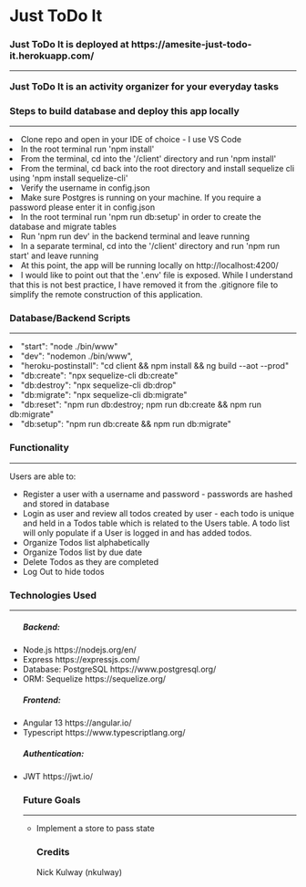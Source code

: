 # Just ToDo It



<h3>Just ToDo It is deployed at https://amesite-just-todo-it.herokuapp.com/</h>
<hr>

<p>Just ToDo It is an activity organizer for your everyday tasks</p>

<h3>Steps to build database and deploy this app locally</h3>
<hr>

<li>Clone repo and open in your IDE of choice - I use VS Code</li>
<li>In the root terminal run 'npm install'</li>
<li>From the terminal, cd into the '/client' directory and run 'npm install'</li>
<li>From the terminal, cd back into the root directory and install sequelize cli using 'npm install sequelize-cli'</li>
<li>Verify the username in config.json</li>
<li>Make sure Postgres is running on your machine.  If you require a password please enter it in config.json</li>
<li>In the root terminal run 'npm run db:setup' in order to create the database and migrate tables</li>
<li>Run 'npm run dev' in the backend terminal and leave running</li>
<li>In a separate terminal, cd into the '/client' directory and run 'npm run start' and leave running</li>
<li>At this point, the app will be running locally on http://localhost:4200/</li>
<li>I would like to point out that the '.env' file is exposed.  While I understand that this is not best practice, I have removed it from the .gitignore file to simplify the remote construction of this application.</li>

<h3>Database/Backend Scripts</h3>
<hr>
    <li>"start": "node ./bin/www"</li>
    <li>"dev": "nodemon ./bin/www",
    <li>"heroku-postinstall": "cd client && npm install && ng build --aot --prod"</li>
    <li>"db:create": "npx sequelize-cli db:create"</li>
    <li>"db:destroy": "npx sequelize-cli db:drop"</li>
    <li>"db:migrate": "npx sequelize-cli db:migrate"</li>
    <li>"db:reset": "npm run db:destroy; npm run db:create && npm run db:migrate"</li>
    <li>"db:setup": "npm run db:create && npm run db:migrate"</li>

<h3>Functionality</h3>
<hr>

<p>Users are able to:</p>
<ul>
<li>Register a user with a username and password - passwords are hashed and stored in database</li>
<li>Login as user and review all todos created by user - each todo is unique and held in a Todos table which is related to the Users table.  A todo list will only populate if a User is logged in and has added todos.</li>
<li>Organize Todos list alphabetically</li>
<li>Organize Todos list by due date</li>
<li>Delete Todos as they are completed</li>
<li>Log Out to hide todos</li>
</ul>

<h3>Technologies Used</h3>
<hr>
<ul>
<h5>Backend:</h5>
<li>Node.js https://nodejs.org/en/</li>
<li>Express https://expressjs.com/</li>
<li>Database: PostgreSQL https://www.postgresql.org/</li>
<li>ORM: Sequelize https://sequelize.org/</li>
<h5>Frontend:</h5>
<li>Angular 13 https://angular.io/</li>  
<li>Typescript https://www.typescriptlang.org/</li>
<h5>Authentication:</h5>
<li>JWT https://jwt.io/</li>

<h3>Future Goals</h3>
<hr>
<ul>
<li>Implement a store to pass state</li>


<h3>Credits</h3>
<p>
Nick Kulway (nkulway)</p>